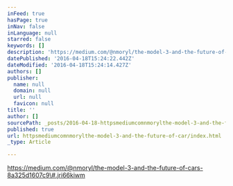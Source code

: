 ```yaml
---
inFeed: true
hasPage: true
inNav: false
inLanguage: null
starred: false
keywords: []
description: 'https://medium.com/@nmoryl/the-model-3-and-the-future-of-cars-8a325d1607c9#.jri66kiwm'
datePublished: '2016-04-18T15:24:22.442Z'
dateModified: '2016-04-18T15:24:14.427Z'
authors: []
publisher:
  name: null
  domain: null
  url: null
  favicon: null
title: ''
author: []
sourcePath: _posts/2016-04-18-httpsmediumcomnmorylthe-model-3-and-the-future-of-car.md
published: true
url: httpsmediumcomnmorylthe-model-3-and-the-future-of-car/index.html
_type: Article

---
```

https://medium.com/@nmoryl/the-model-3-and-the-future-of-cars-8a325d1607c9\#.jri66kiwm